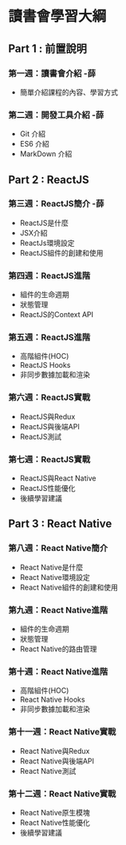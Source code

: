 # 讀書會學習大綱

## Part 1 : 前置說明

### 第一週：讀書會介紹 -薛

- 簡單介紹課程的內容、學習方式

### 第二週：開發工具介紹 -薛

- Git 介紹
- ES6 介紹
- MarkDown 介紹

## Part 2 : ReactJS

### 第三週：ReactJS簡介 -薛

- ReactJS是什麼
- JSX介紹
- ReactJs環境設定
- ReactJS組件的創建和使用

### 第四週：ReactJS進階

- 組件的生命週期
- 狀態管理
- ReactJS的Context API

### 第五週：ReactJS進階

- 高階組件(HOC)
- ReactJS Hooks
- 非同步數據加載和渲染

### 第六週：ReactJS實戰

- ReactJS與Redux
- ReactJS與後端API
- ReactJS測試

### 第七週：ReactJS實戰

- ReactJS與React Native
- ReactJS性能優化
- 後續學習建議

 

## Part 3 : React Native

### 第八週：React Native簡介

- React Native是什麼
- React Native環境設定
- React Native組件的創建和使用

### 第九週：React Native進階

- 組件的生命週期
- 狀態管理
- React Native的路由管理

### 第十週：React Native進階

- 高階組件(HOC)
- React Native Hooks
- 非同步數據加載和渲染

### 第十一週：React Native實戰

- React Native與Redux
- React Native與後端API
- React Native測試

### 第十二週：React Native實戰

- React Native原生模塊
- React Native性能優化
- 後續學習建議
